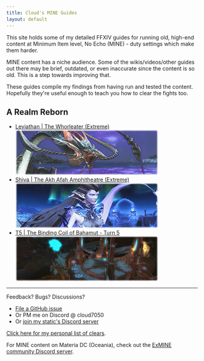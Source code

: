 ```yaml
---
title: Cloud's MINE Guides
layout: default
---
```


This site holds some of my detailed FFXIV guides for running old, high-end content at Minimum Item level, No Echo (MINE) - duty settings which make them harder.

MINE content has a niche audience. Some of the wikis/videos/other guides out there may be brief, outdated, or even inaccurate since the content is so old. This is a step towards improving that.

These guides compile my findings from having run and tested the content. Hopefully they're useful enough to teach you how to clear the fights too.

## A Realm Reborn

- [Leviathan | The Whorleater (Extreme)\
  ![](images/banners/leviathan.png)](leviathan)
- [Shiva | The Akh Afah Amphitheatre (Extreme)\
  ![](images/banners/shiva.png)](shiva)
- [T5 | The Binding Coil of Bahamut - Turn 5\
  ![](images/banners/t5.png)](t5)

---

Feedback? Bugs? Discussions?

- [File a GitHub issue](https://github.com/Cloud7050/ff-mine/issues)
- Or PM me on Discord @ cloud7050
- Or [join my static's Discord server](https://discord.gg/Ea7qqaxUyJ)

[Click here for my personal list of clears](https://docs.google.com/spreadsheets/d/1jj3mOWsfWa1oLViv6CRzU6wiqkOP4emF700AFIfNbfY).

For MINE content on Materia DC (Oceania), check out the [ExMINE community Discord server](https://discord.gg/HWb5BWWgJS).
